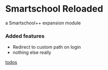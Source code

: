 # Smartschool Reloaded
 a Smartschool++ expansion module

 ### Added features
 - Redirect to custom path on login
 - nothing else really

 [todos](todos.md)